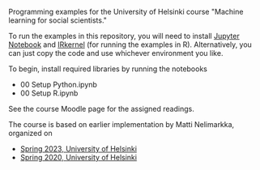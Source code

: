 Programming examples for the University of Helsinki course "Machine learning for social scientists."

To run the examples in this repository, you will need to install [Jupyter Notebook](https://jupyter.org/install) and [IRkernel](https://github.com/IRkernel/IRkernel) (for running the examples in R). Alternatively, you can just copy the code and use whichever environment you like. 

To begin, install required libraries by running the notebooks
* 00 Setup Python.ipynb
* 00 Setup R.ipynb

See the course Moodle page for the assigned readings.

The course is based on earlier implementation by Matti Nelimarkka, organized on
* [Spring 2023, University of Helsinki](https://opetus.mante.li/datascience/courses/spring-2023)
* [Spring 2020, University of Helsinki](https://opetus.mante.li/datascience/courses/spring-2020)
